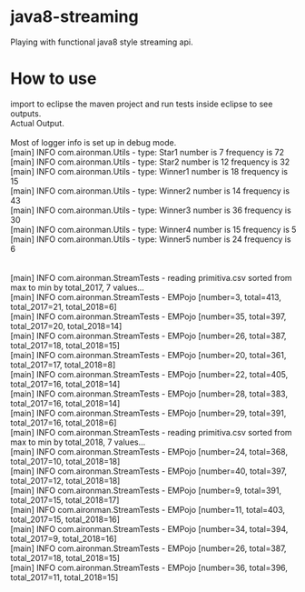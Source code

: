 # java8-streaming
Playing with functional java8 style streaming api. <br />

# How to use <br />

import to eclipse the maven project and run tests inside eclipse to see outputs. <br />
Actual Output. <br />
<br />
Most of logger info is set up in debug mode.
 <br />
[main] INFO com.aironman.Utils - type: Star1  number is 7 frequency is 72 <br />
[main] INFO com.aironman.Utils - type: Star2  number is 12 frequency is 32 <br />
[main] INFO com.aironman.Utils - type: Winner1  number is 18 frequency is 15 <br />
[main] INFO com.aironman.Utils - type: Winner2  number is 14 frequency is 43 <br />
[main] INFO com.aironman.Utils - type: Winner3  number is 36 frequency is 30 <br />
[main] INFO com.aironman.Utils - type: Winner4  number is 15 frequency is 5 <br />
[main] INFO com.aironman.Utils - type: Winner5  number is 24 frequency is 6 <br />
 <br />
  <br />
[main] INFO com.aironman.StreamTests - reading primitiva.csv sorted from max to min by total_2017, 7 values...  <br />
[main] INFO com.aironman.StreamTests - EMPojo [number=3, total=413, total_2017=21, total_2018=6]  <br />
[main] INFO com.aironman.StreamTests - EMPojo [number=35, total=397, total_2017=20, total_2018=14]  <br />
[main] INFO com.aironman.StreamTests - EMPojo [number=26, total=387, total_2017=18, total_2018=15]  <br />
[main] INFO com.aironman.StreamTests - EMPojo [number=20, total=361, total_2017=17, total_2018=8]  <br />
[main] INFO com.aironman.StreamTests - EMPojo [number=22, total=405, total_2017=16, total_2018=14]  <br />
[main] INFO com.aironman.StreamTests - EMPojo [number=28, total=383, total_2017=16, total_2018=14]  <br />
[main] INFO com.aironman.StreamTests - EMPojo [number=29, total=391, total_2017=16, total_2018=6]  <br />
[main] INFO com.aironman.StreamTests - reading primitiva.csv sorted from max to min by total_2018, 7 values...  <br />
[main] INFO com.aironman.StreamTests - EMPojo [number=24, total=368, total_2017=10, total_2018=18]  <br />
[main] INFO com.aironman.StreamTests - EMPojo [number=40, total=397, total_2017=12, total_2018=18]  <br />
[main] INFO com.aironman.StreamTests - EMPojo [number=9, total=391, total_2017=15, total_2018=17]  <br />
[main] INFO com.aironman.StreamTests - EMPojo [number=11, total=403, total_2017=15, total_2018=16]  <br />
[main] INFO com.aironman.StreamTests - EMPojo [number=34, total=394, total_2017=9, total_2018=16]  <br />
[main] INFO com.aironman.StreamTests - EMPojo [number=26, total=387, total_2017=18, total_2018=15]  <br />
[main] INFO com.aironman.StreamTests - EMPojo [number=36, total=396, total_2017=11, total_2018=15]  <br />
  <br />  
  <br />
